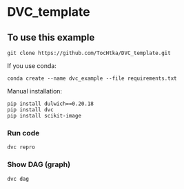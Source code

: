 # DVC_template

## To use this example

```
git clone https://github.com/TocHtka/DVC_template.git
```

If you use conda:

```
conda create --name dvc_example --file requirements.txt
```

Manual installation:
```
pip install dulwich==0.20.18
pip install dvc
pip install scikit-image
```

### Run code

```
dvc repro
```

### Show DAG (graph)

```
dvc dag
```

